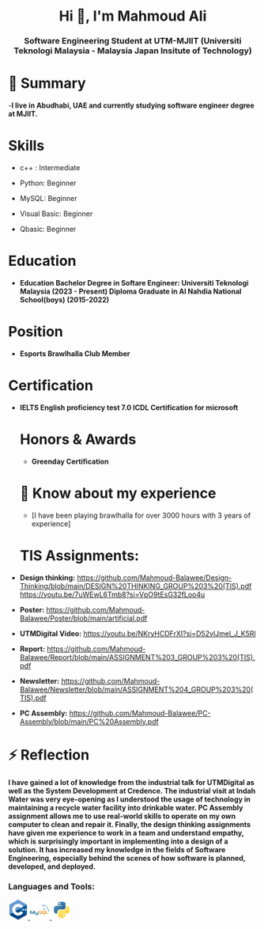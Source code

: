 <h1 align="center">Hi 👋, I'm Mahmoud Ali</h1>
<h3 align="center">Software Engineering Student at UTM-MJIIT (Universiti Teknologi Malaysia - Malaysia Japan Insitute of Technology)</h3>

# 🔭 Summary
-**I live in Abudhabi, UAE and currently studying software engineer degree at MJIIT.**

# Skills
- c++ : Intermediate

- Python: Beginner

- MySQL: Beginner

- Visual Basic: Beginner

- Qbasic: Beginner

# Education
- **Education Bachelor Degree in Softare Engineer: Universiti Teknologi Malaysia (2023 - Present) Diploma Graduate in Al Nahdia National School(boys) (2015-2022)**

# Position
- **Esports Brawlhalla Club Member**

# Certification
- **IELTS English proficiency test 7.0 ICDL Certification for microsoft**

  # Honors & Awards
  - **Greenday Certification**

  # 📄 Know about my experience
  - [I have been playing brawlhalla for over 3000 hours with 3 years of experience]

  # TIS Assignments:

- **Design thinking:** https://github.com/Mahmoud-Balawee/Design-Thinking/blob/main/DESIGN%20THINKING_GROUP%203%20(TIS).pdf  https://youtu.be/7uWEwL6Tmb8?si=VpO9tEsG32fLoo4u

- **Poster:** https://github.com/Mahmoud-Balawee/Poster/blob/main/artificial.pdf

- **UTMDigital Video:** https://youtu.be/NKryHCDFrXI?si=D52vlJmel_J_K5Rl

- **Report:** https://github.com/Mahmoud-Balawee/Report/blob/main/ASSIGNMENT%203_GROUP%203%20(TIS).pdf

- **Newsletter:** https://github.com/Mahmoud-Balawee/Newsletter/blob/main/ASSIGNMENT%204_GROUP%203%20(TIS).pdf

- **PC Assembly:** https://github.com/Mahmoud-Balawee/PC-Assembly/blob/main/PC%20Assembly.pdf

# ⚡ Reflection

**I have gained a lot of knowledge from the industrial talk for UTMDigital as well as the System Development at Credence. The industrial visit at Indah Water was very eye-opening as I understood the usage of technology in maintaining a recycle water facility into drinkable water. PC Assembly assignment allows me to use real-world skills to operate on my own computer to clean and repair it. Finally, the design thinking assignments have given me experience to work in a team and understand empathy, which is surprisingly important in implementing into a design of a solution. It has increased my knowledge in the fields of Software Engineering, especially behind the scenes of how software is planned, developed, and deployed.**




<p align="left">
</p>

<h3 align="left">Languages and Tools:</h3>
<p align="left"> <a href="https://www.w3schools.com/cpp/" target="_blank" rel="noreferrer"> <img src="https://raw.githubusercontent.com/devicons/devicon/master/icons/cplusplus/cplusplus-original.svg" alt="cplusplus" width="40" height="40"/> </a> <a href="https://www.mysql.com/" target="_blank" rel="noreferrer"> <img src="https://raw.githubusercontent.com/devicons/devicon/master/icons/mysql/mysql-original-wordmark.svg" alt="mysql" width="40" height="40"/> </a> <a href="https://www.python.org" target="_blank" rel="noreferrer"> <img src="https://raw.githubusercontent.com/devicons/devicon/master/icons/python/python-original.svg" alt="python" width="40" height="40"/> </a> </p>

